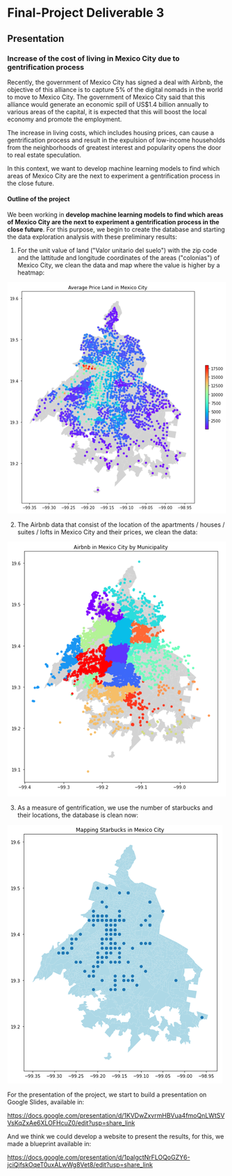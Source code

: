 # Final-Project Deliverable 3

## Presentation

### Increase of the cost of living in Mexico City due to gentrification process

Recently, the government of Mexico City has signed a deal with Airbnb, the objective of this alliance is to capture 5% of the digital nomads in the world to move to Mexico City. The government of Mexico City said that this alliance would generate an economic spill of US$1.4 billion annually to various areas of the capital, it is expected that this will boost the local economy and promote the employment.

The increase in living costs, which includes housing prices, can cause a gentrification process and result in the expulsion of low-income households from the neighborhoods of greatest interest and popularity opens the door to real estate speculation.

In this context, we want to develop machine learning models to find which areas of Mexico City are the next to experiment a gentrification process in the close future.


#### Outline of the project

We been working in **develop machine learning models to find which areas of Mexico City are the next to experiment a gentrification process in the close future**. For this purpose, we begin to create the database and starting the data exploration analysis with these preliminary results:

1. For the unit value of land ("Valor unitario del suelo") with the zip code and the lattitude and longitude coordinates of the areas ("colonias") of Mexico City, we clean the data and map where the value is higher by a heatmap:

![Grafica3.1](https://github.com/carloshgalvan95/Final-Project/blob/control/Grafica1.3.PNG)

2. The Airbnb data that consist of the location of the apartments / houses / suites / lofts in Mexico City and their prices, we clean the data:

![Grafica3.2](https://github.com/carloshgalvan95/Final-Project/blob/control/Grafica2.3.PNG)

3. As a measure of gentrification, we use the number of starbucks and their locations, the database is clean now:

![Grafica3.3](https://github.com/carloshgalvan95/Final-Project/blob/control/Grafica3.3.PNG)

For the presentation of the project, we start to build a presentation on Google Slides, available in:

https://docs.google.com/presentation/d/1KVDwZxvrmHBVua4fmoQnLWtSVVsKqZxAe6XLOFHcuZ0/edit?usp=share_link

And we think we could develop a website to present the results, for this, we made a blueprint available in:

https://docs.google.com/presentation/d/1palgctNrFLOQoGZY6-jciQjfskOqeT0uxALwWg8Vet8/edit?usp=share_link



